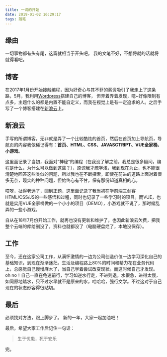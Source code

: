 ```yaml
---
title: 一切的开始
date: 2019-01-02 16:29:17
tags: 随笔
---
```


## 缘由

一切事物都有头有尾，这篇就相当于开头吧。
我的文笔不好，不想将就的话就将就得看吧。

## 博客

在2017年1月份开始接触编程，因为好奇心与其不菲的薪资吸引了我走上了这条路，5月，我利用[Wordpress](https://cn.wordpress.org/)搭建自己的博客， 但弄着弄着发现，嗯~好像限制有点多，主题什么的都是内置不能自定义，而我在视觉上是有一定追求的人。之后手写了一个博客搭建在[新浪云](https://www.sinacloud.com/)上。

## 新浪云

手写的所谓博客，无非就是弄了一个比较酷炫的首页，然后在首页加上导航页，导航页的内容我依稀记得有：**首页、HTML、CSS、JAVASCTRIPT、VUE全家桶、小游戏**。

这里面记录了当初，我面对“神秘”的编程（在我没了解之前，我总是很多疑问，编程是什么，为什么可以做到这些？），原谅我才疏学浅，我到现在为止，也不能很清楚地回答这些类似的问题，所以我也在不断探索，即使在前进的道路上面对着很多无奈，现实的种种问题，但始终心有不甘，保有那份知道真相的心。

哎呀，扯得老远了，回到正题，这里面记录了我当初在学前端三剑客HTML/CSS/JS的一些感悟和过程，同时也记录了一些学习时的项目。而VUE，也就是实用VUE全家桶做的一个小小的项目（DEMO），小游戏就不说了，那时候乱弄的一些小游戏。

自从在18年7月份开始工作，就再也没有更新和维护了，也因此新浪云欠费，把我整个云端的库给删没了，资料也就都没了（电脑硬盘烂了，本地没保存）。

## 工作

至今，还在这家公司工作，从满怀激情的一边为公司创造价值一边学习深化自己的基础知识，到现在渐渐迷茫。生活及编程路上80%的时间和精力花在业务代码上，总感觉自己慢慢麻木了，当自己学着尝试改变现状。而这时候自己才发现。oh no！自己一直在龟速前行，学习如逆水行走，不进则退。水很急，进得太慢，如同原地踏水，只不过水早就不是原来的水，哈哈哈，强行文学。不过这对于自己现在的状态形容得很贴切。

## 最后

必须找对方法，跟上脚步了。
新的一年，大家一起加油吧！

最后，希望大家工作后记住一句话：
> 生于忧患，死于安乐

完。
